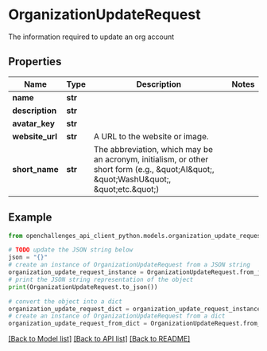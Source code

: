 # OrganizationUpdateRequest

The information required to update an org account

## Properties

| Name            | Type    | Description                                                                                                                                  | Notes |
| --------------- | ------- | -------------------------------------------------------------------------------------------------------------------------------------------- | ----- |
| **name**        | **str** |                                                                                                                                              |
| **description** | **str** |                                                                                                                                              |
| **avatar_key**  | **str** |                                                                                                                                              |
| **website_url** | **str** | A URL to the website or image.                                                                                                               |
| **short_name**  | **str** | The abbreviation, which may be an acronym, initialism, or other short form (e.g., \&quot;AI\&quot;, \&quot;WashU\&quot;, \&quot;etc.\&quot;) |

## Example

```python
from openchallenges_api_client_python.models.organization_update_request import OrganizationUpdateRequest

# TODO update the JSON string below
json = "{}"
# create an instance of OrganizationUpdateRequest from a JSON string
organization_update_request_instance = OrganizationUpdateRequest.from_json(json)
# print the JSON string representation of the object
print(OrganizationUpdateRequest.to_json())

# convert the object into a dict
organization_update_request_dict = organization_update_request_instance.to_dict()
# create an instance of OrganizationUpdateRequest from a dict
organization_update_request_from_dict = OrganizationUpdateRequest.from_dict(organization_update_request_dict)
```

[[Back to Model list]](../README.md#documentation-for-models) [[Back to API list]](../README.md#documentation-for-api-endpoints) [[Back to README]](../README.md)
